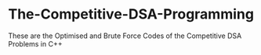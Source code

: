 # The-Competitive-DSA-Programming
These are the Optimised and Brute Force Codes of the Competitive DSA Problems in C++ 
